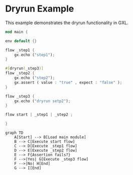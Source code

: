 # Dryrun Example

This example demonstrates the dryrun functionality in GXL.

```rust
mod main {

env default {}

flow _step1 {
    gx.echo ("step1");
}

#[dryrun(_step3)]
flow _step2 {
    gx.echo ("step2");
    gx.assert ( value : "true" , expect : "false" );
}

flow _step3 {
    gx.echo ("dryrun setp2");
}

flow start | _step1 | _step2 ;

}
```

```mermaid
graph TD
    A[Start] --> B[Load main module]
    B --> C[Execute start flow]
    C --> D[Execute _step1 flow]
    D --> E[Execute _step2 flow]
    E --> F{Assertion fails?}
    F -->|Yes| G[Execute _step3 flow]
    F -->|No| H[End]
    G --> I[End]
```